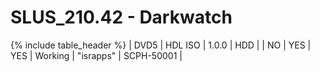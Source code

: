 # SLUS_210.42 - Darkwatch

{% include table_header %}
| DVD5 | HDL ISO | 1.0.0 | HDD |  | NO | YES | YES | Working | "israpps" | SCPH-50001 |  

